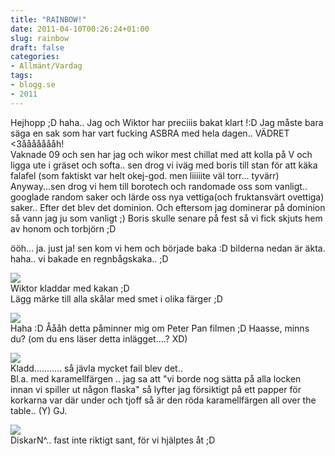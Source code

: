 ```yaml
---
title: "RAINBOW!"
date: 2011-04-10T00:26:24+01:00
slug: rainbow
draft: false
categories:
- Allmänt/Vardag
tags:
- blogg.se
- 2011
---
```

Hejhopp ;D haha.. Jag och Wiktor har preciiis bakat klart !:D Jag måste bara säga en sak som har vart fucking ASBRA med hela dagen.. VÄDRET <3åååååååh!  
Vaknade 09 och sen har jag och wikor mest chillat med att kolla på V och ligga ute i gräset och softa.. sen drog vi iväg med boris till stan för att käka falafel (som faktiskt var helt okej-god. men liiiiite väl torr... tyvärr) Anyway...sen drog vi hem till borotech och randomade oss som vanligt.. googlade random saker och lärde oss nya vettiga(och fruktansvärt ovettiga) saker.. Efter det blev det dominion. Och eftersom jag dominerar på dominion så vann jag ju som vanligt ;) Boris skulle senare på fest så vi fick skjuts hem av honom och torbjörn ;D  
  
ööh... ja. just ja! sen kom vi hem och började baka :D bilderna nedan är äkta. haha.. vi bakade en regnbågskaka.. ;D  
  
![](/assets/images/blogg.se/dsc02602_142115652.jpg)  
Wiktor kladdar med kakan ;D  
Lägg märke till alla skålar med smet i olika färger ;D  
  
![](/assets/images/blogg.se/dsc02604_142115779.jpg)  
Haha :D Åååh detta påminner mig om Peter Pan filmen ;D Haasse, minns du? (om du ens läser detta inlägget....? XD)  
  
![](/assets/images/blogg.se/dsc02601_142115859.jpg)  
Kladd........... så jävla mycket fail blev det..  
Bl.a. med karamellfärgen .. jag sa att "vi borde nog sätta på alla locken innan vi spiller ut någon flaska" så lyfter jag försiktigt på ett papper för korkarna var där under och tjoff så är den röda karamellfärgen all over the table.. (Y) GJ.  
  
![](/assets/images/blogg.se/dsc02605_142116018.jpg)  
DiskarN^.. fast inte riktigt sant, för vi hjälptes åt ;D